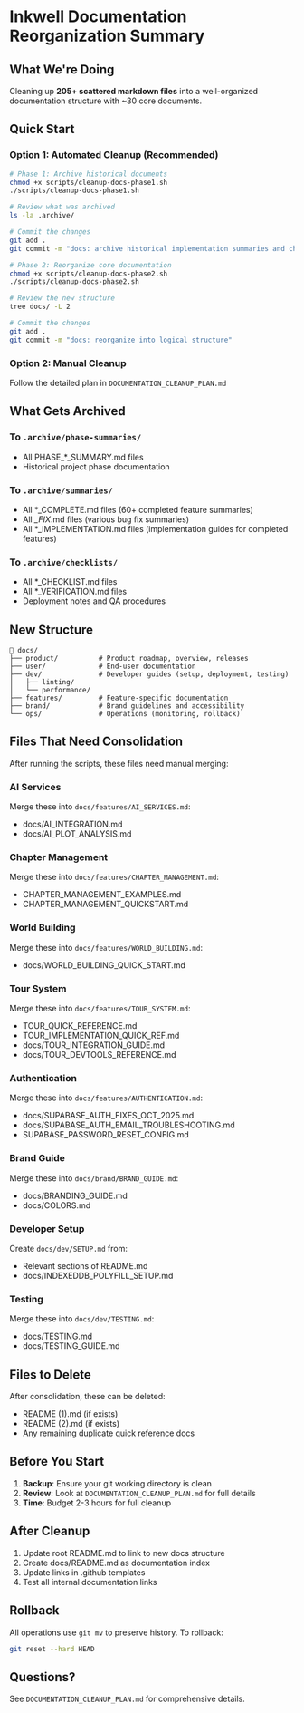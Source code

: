 # Inkwell Documentation Reorganization Summary

## What We're Doing

Cleaning up **205+ scattered markdown files** into a well-organized documentation structure with ~30 core documents.

## Quick Start

### Option 1: Automated Cleanup (Recommended)

```bash
# Phase 1: Archive historical documents
chmod +x scripts/cleanup-docs-phase1.sh
./scripts/cleanup-docs-phase1.sh

# Review what was archived
ls -la .archive/

# Commit the changes
git add .
git commit -m "docs: archive historical implementation summaries and checklists"

# Phase 2: Reorganize core documentation
chmod +x scripts/cleanup-docs-phase2.sh
./scripts/cleanup-docs-phase2.sh

# Review the new structure
tree docs/ -L 2

# Commit the changes
git add .
git commit -m "docs: reorganize into logical structure"
```

### Option 2: Manual Cleanup

Follow the detailed plan in `DOCUMENTATION_CLEANUP_PLAN.md`

## What Gets Archived

### To `.archive/phase-summaries/`

- All PHASE\_\*\_SUMMARY.md files
- Historical project phase documentation

### To `.archive/summaries/`

- All \*\_COMPLETE.md files (60+ completed feature summaries)
- All _\_FIX_.md files (various bug fix summaries)
- All \*\_IMPLEMENTATION.md files (implementation guides for completed features)

### To `.archive/checklists/`

- All \*\_CHECKLIST.md files
- All \*\_VERIFICATION.md files
- Deployment notes and QA procedures

## New Structure

```
📁 docs/
├── product/          # Product roadmap, overview, releases
├── user/             # End-user documentation
├── dev/              # Developer guides (setup, deployment, testing)
│   ├── linting/
│   └── performance/
├── features/         # Feature-specific documentation
├── brand/            # Brand guidelines and accessibility
└── ops/              # Operations (monitoring, rollback)
```

## Files That Need Consolidation

After running the scripts, these files need manual merging:

### AI Services

Merge these into `docs/features/AI_SERVICES.md`:

- docs/AI_INTEGRATION.md
- docs/AI_PLOT_ANALYSIS.md

### Chapter Management

Merge these into `docs/features/CHAPTER_MANAGEMENT.md`:

- CHAPTER_MANAGEMENT_EXAMPLES.md
- CHAPTER_MANAGEMENT_QUICKSTART.md

### World Building

Merge these into `docs/features/WORLD_BUILDING.md`:

- docs/WORLD_BUILDING_QUICK_START.md

### Tour System

Merge these into `docs/features/TOUR_SYSTEM.md`:

- TOUR_QUICK_REFERENCE.md
- TOUR_IMPLEMENTATION_QUICK_REF.md
- docs/TOUR_INTEGRATION_GUIDE.md
- docs/TOUR_DEVTOOLS_REFERENCE.md

### Authentication

Merge these into `docs/features/AUTHENTICATION.md`:

- docs/SUPABASE_AUTH_FIXES_OCT_2025.md
- docs/SUPABASE_AUTH_EMAIL_TROUBLESHOOTING.md
- SUPABASE_PASSWORD_RESET_CONFIG.md

### Brand Guide

Merge these into `docs/brand/BRAND_GUIDE.md`:

- docs/BRANDING_GUIDE.md
- docs/COLORS.md

### Developer Setup

Create `docs/dev/SETUP.md` from:

- Relevant sections of README.md
- docs/INDEXEDDB_POLYFILL_SETUP.md

### Testing

Merge these into `docs/dev/TESTING.md`:

- docs/TESTING.md
- docs/TESTING_GUIDE.md

## Files to Delete

After consolidation, these can be deleted:

- README (1).md (if exists)
- README (2).md (if exists)
- Any remaining duplicate quick reference docs

## Before You Start

1. **Backup**: Ensure your git working directory is clean
2. **Review**: Look at `DOCUMENTATION_CLEANUP_PLAN.md` for full details
3. **Time**: Budget 2-3 hours for full cleanup

## After Cleanup

1. Update root README.md to link to new docs structure
2. Create docs/README.md as documentation index
3. Update links in .github templates
4. Test all internal documentation links

## Rollback

All operations use `git mv` to preserve history. To rollback:

```bash
git reset --hard HEAD
```

## Questions?

See `DOCUMENTATION_CLEANUP_PLAN.md` for comprehensive details.

